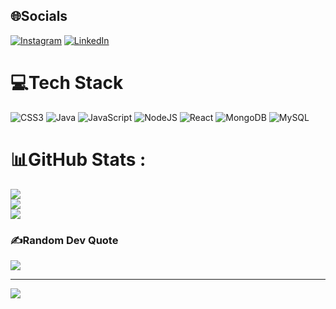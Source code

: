 
## 🌐Socials
[![Instagram](https://img.shields.io/badge/Instagram-%23E4405F.svg?logo=Instagram&logoColor=white)](https://instagram.com/Shubham_kanaskar) [![LinkedIn](https://img.shields.io/badge/LinkedIn-%230077B5.svg?logo=linkedin&logoColor=white)](https://linkedin.com/in/linkedin.com/in/shubham-kanaskar-237280157) 

# 💻Tech Stack
![CSS3](https://img.shields.io/badge/css3-%231572B6.svg?style=flat-square&logo=css3&logoColor=white) ![Java](https://img.shields.io/badge/java-%23ED8B00.svg?style=flat-square&logo=java&logoColor=white) ![JavaScript](https://img.shields.io/badge/javascript-%23323330.svg?style=flat-square&logo=javascript&logoColor=%23F7DF1E) ![NodeJS](https://img.shields.io/badge/node.js-6DA55F?style=flat-square&logo=node.js&logoColor=white) ![React](https://img.shields.io/badge/react-%2320232a.svg?style=flat-square&logo=react&logoColor=%2361DAFB) ![MongoDB](https://img.shields.io/badge/MongoDB-%234ea94b.svg?style=flat-square&logo=mongodb&logoColor=white) ![MySQL](https://img.shields.io/badge/mysql-%2300f.svg?style=flat-square&logo=mysql&logoColor=white)
# 📊GitHub Stats :
![](https://github-readme-stats.vercel.app/api?username=Shubhamkanskar&theme=radical&hide_border=false&include_all_commits=false&count_private=false)<br/>
![](https://github-readme-streak-stats.herokuapp.com/?user=Shubhamkanskar&theme=radical&hide_border=false)<br/>
![](https://github-readme-stats.vercel.app/api/top-langs/?username=Shubhamkanskar&theme=radical&hide_border=false&include_all_commits=false&count_private=false&layout=compact)

### ✍️Random Dev Quote
![](https://quotes-github-readme.vercel.app/api?type=horizontal&theme=radical)

---
[![](https://visitcount.itsvg.in/api?id=Shubhamkanskar&icon=0&color=0)](https://visitcount.itsvg.in)
